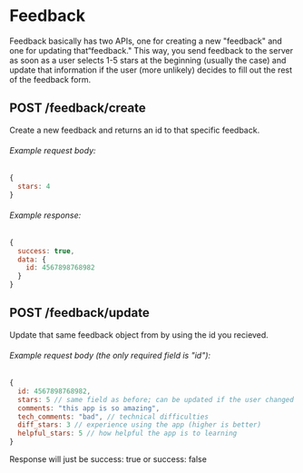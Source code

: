 # Feedback

Feedback basically has two APIs, one for creating a new "feedback" and one for updating that“feedback." This way, you send feedback to the server as soon as a user selects 1-5 stars at the beginning (usually the case) and update that information if the user (more unlikely) decides to fill out the rest of the feedback form.

## POST /feedback/create

Create a new feedback and returns an id to that specific feedback.

###### Example request body:

```javascript
{
  stars: 4
}
```

###### Example response:

```javascript
{
  success: true,
  data: {
    id: 4567898768982
  }
}
```

## POST /feedback/update

Update that same feedback object from by using the id you recieved.

###### Example request body (the only required field is "id"):

```javascript
{
  id: 4567898768982,
  stars: 5 // same field as before; can be updated if the user changed their answer
  comments: "this app is so amazing",
  tech_comments: "bad", // technical difficulties
  diff_stars: 3 // experience using the app (higher is better)
  helpful_stars: 5 // how helpful the app is to learning
}
```

Response will just be success: true or success: false